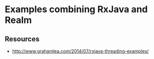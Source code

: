 # Examples combining RxJava and Realm






## Resources
- http://www.grahamlea.com/2014/07/rxjava-threading-examples/